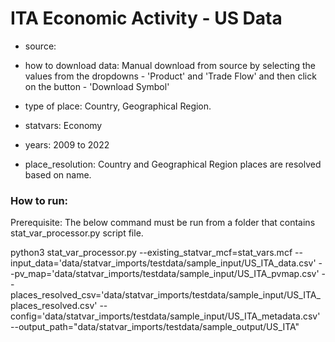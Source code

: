 # ITA Economic Activity - US Data

- source: 

- how to download data: Manual download from source by selecting the values from the dropdowns - 'Product' and 'Trade Flow' and then click on the button - 'Download Symbol'

- type of place: Country, Geographical Region.

- statvars: Economy

- years: 2009 to 2022
- place_resolution: Country and Geographical Region places are resolved based on name.

### How to run:

Prerequisite: The below command must be run from a folder that contains stat_var_processor.py script file.

python3 stat_var_processor.py --existing_statvar_mcf=stat_vars.mcf --input_data='data/statvar_imports/testdata/sample_input/US_ITA_data.csv' --pv_map='data/statvar_imports/testdata/sample_input/US_ITA_pvmap.csv' --places_resolved_csv='data/statvar_imports/testdata/sample_input/US_ITA_places_resolved.csv' --config='data/statvar_imports/testdata/sample_input/US_ITA_metadata.csv' --output_path="data/statvar_imports/testdata/sample_output/US_ITA"


 

